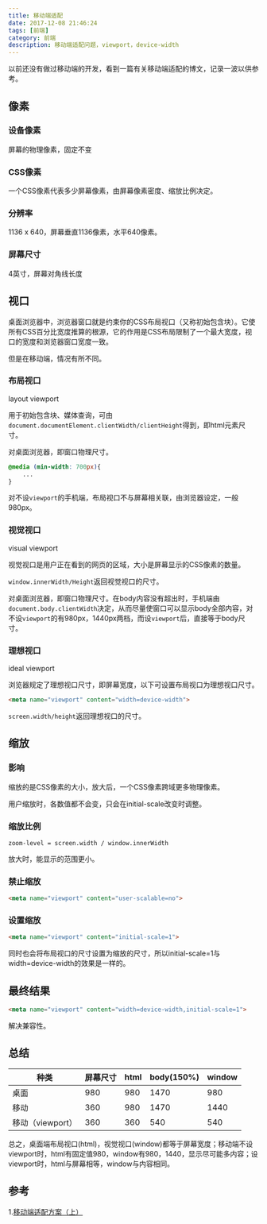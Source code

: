 ```yaml
---
title: 移动端适配
date: 2017-12-08 21:46:24
tags: [前端]
category: 前端
description: 移动端适配问题，viewport，device-width
---
```


以前还没有做过移动端的开发，看到一篇有关移动端适配的博文，记录一波以供参考。

<!-- more -->

## 像素

### 设备像素

屏幕的物理像素，固定不变

### CSS像素

一个CSS像素代表多少屏幕像素，由屏幕像素密度、缩放比例决定。

### 分辨率

1136 x 640，屏幕垂直1136像素，水平640像素。

### 屏幕尺寸

4英寸，屏幕对角线长度

## 视口

桌面浏览器中，浏览器窗口就是约束你的CSS布局视口（又称初始包含块）。它使所有CSS百分比宽度推算的根源，它的作用是CSS布局限制了一个最大宽度，视口的宽度和浏览器窗口宽度一致。

但是在移动端，情况有所不同。

### 布局视口

layout viewport

用于初始包含块、媒体查询，可由`document.documentElement.clientWidth/clientHeight`得到，即html元素尺寸。

对桌面浏览器，即窗口物理尺寸。

```css
@media (min-width: 700px){
    ...
}
```

对不设`viewport`的手机端，布局视口不与屏幕相关联，由浏览器设定，一般980px。

### 视觉视口

visual viewport

视觉视口是用户正在看到的网页的区域，大小是屏幕显示的CSS像素的数量。

`window.innerWidth/Height`返回视觉视口的尺寸。

对桌面浏览器，即窗口物理尺寸。在body内容没有超出时，手机端由`document.body.clientWidth`决定，从而尽量使窗口可以显示body全部内容，对不设`viewport`的有980px，1440px两档，而设`viewport`后，直接等于body尺寸。

### 理想视口

ideal viewport

浏览器规定了理想视口尺寸，即屏幕宽度，以下可设置布局视口为理想视口尺寸。

```html
<meta name="viewport" content="width=device-width">
```

`screen.width/height`返回理想视口的尺寸。

## 缩放

### 影响

缩放的是CSS像素的大小，放大后，一个CSS像素跨域更多物理像素。

用户缩放时，各数值都不会变，只会在initial-scale改变时调整。

### 缩放比例

`zoom-level = screen.width / window.innerWidth`

放大时，能显示的范围更小。

### 禁止缩放

```html
<meta name="viewport" content="user-scalable=no">
```

### 设置缩放

```html
<meta name="viewport" content="initial-scale=1">
```

同时也会将布局视口的尺寸设置为缩放的尺寸，所以initial-scale=1与width=device-width的效果是一样的。

## 最终结果

```html
<meta name="viewport" content="width=device-width,initial-scale=1">
```

解决兼容性。

## 总结

种类 | 屏幕尺寸 | html | body(150%) | window
---|---|---|--- | ---
桌面 | 980| 980 | 1470 | 980
移动 | 360 | 980 | 1470 | 1440
移动（viewport）| 360 | 360 | 540 | 540

总之，桌面端布局视口(html)，视觉视口(window)都等于屏幕宽度；移动端不设viewport时，html有固定值980，window有980，1440，显示尽可能多内容；设viewport时，html与屏幕相等，window与内容相同。

## 参考

1.[移动端适配方案（上）](https://segmentfault.com/a/1190000004336869)
